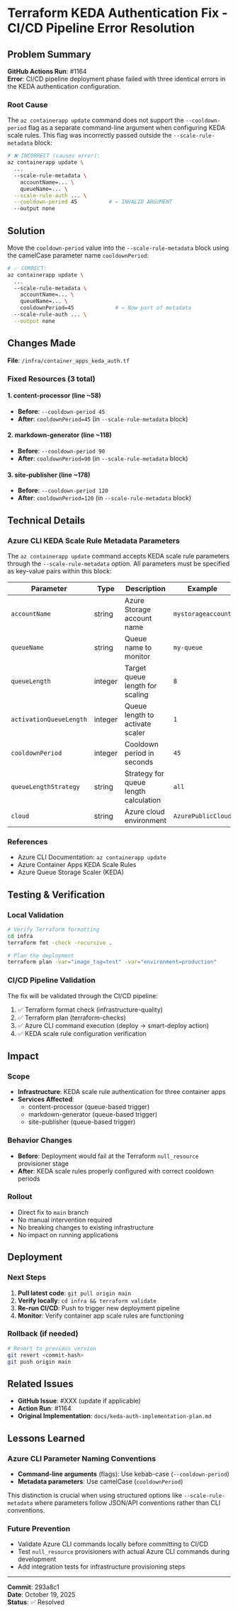 # Terraform KEDA Authentication Fix - CI/CD Pipeline Error Resolution

## Problem Summary

**GitHub Actions Run**: #1164  
**Error**: CI/CD pipeline deployment phase failed with three identical errors in the KEDA authentication configuration.

### Root Cause

The `az containerapp update` command does not support the `--cooldown-period` flag as a separate command-line argument when configuring KEDA scale rules. This flag was incorrectly passed outside the `--scale-rule-metadata` block:

```bash
# ❌ INCORRECT (causes error):
az containerapp update \
  ...
  --scale-rule-metadata \
    accountName=... \
    queueName=... \
  --scale-rule-auth ... \
  --cooldown-period 45          # ← INVALID ARGUMENT
  --output none
```

## Solution

Move the `cooldown-period` value into the `--scale-rule-metadata` block using the camelCase parameter name `cooldownPeriod`:

```bash
# ✅ CORRECT:
az containerapp update \
  ...
  --scale-rule-metadata \
    accountName=... \
    queueName=... \
    cooldownPeriod=45             # ← Now part of metadata
  --scale-rule-auth ... \
  --output none
```

## Changes Made

**File**: `/infra/container_apps_keda_auth.tf`

### Fixed Resources (3 total)

#### 1. **content-processor** (line ~58)
- **Before**: `--cooldown-period 45`
- **After**: `cooldownPeriod=45` (in `--scale-rule-metadata` block)

#### 2. **markdown-generator** (line ~118)
- **Before**: `--cooldown-period 90`
- **After**: `cooldownPeriod=90` (in `--scale-rule-metadata` block)

#### 3. **site-publisher** (line ~178)
- **Before**: `--cooldown-period 120`
- **After**: `cooldownPeriod=120` (in `--scale-rule-metadata` block)

## Technical Details

### Azure CLI KEDA Scale Rule Metadata Parameters

The `az containerapp update` command accepts KEDA scale rule parameters through the `--scale-rule-metadata` option. All parameters must be specified as key-value pairs within this block:

| Parameter | Type | Description | Example |
|-----------|------|-------------|---------|
| `accountName` | string | Azure Storage account name | `mystorageaccount` |
| `queueName` | string | Queue name to monitor | `my-queue` |
| `queueLength` | integer | Target queue length for scaling | `8` |
| `activationQueueLength` | integer | Queue length to activate scaler | `1` |
| `cooldownPeriod` | integer | Cooldown period in seconds | `45` |
| `queueLengthStrategy` | string | Strategy for queue length calculation | `all` |
| `cloud` | string | Azure cloud environment | `AzurePublicCloud` |

### References

- Azure CLI Documentation: `az containerapp update`
- Azure Container Apps KEDA Scale Rules
- Azure Queue Storage Scaler (KEDA)

## Testing & Verification

### Local Validation

```bash
# Verify Terraform formatting
cd infra
terraform fmt -check -recursive .

# Plan the deployment
terraform plan -var="image_tag=test" -var="environment=production"
```

### CI/CD Pipeline Validation

The fix will be validated through the CI/CD pipeline:

1. ✅ Terraform format check (infrastructure-quality)
2. ✅ Terraform plan (terraform-checks)
3. ✅ Azure CLI command execution (deploy → smart-deploy action)
4. ✅ KEDA scale rule configuration verification

## Impact

### Scope
- **Infrastructure**: KEDA scale rule authentication for three container apps
- **Services Affected**: 
  - content-processor (queue-based trigger)
  - markdown-generator (queue-based trigger)
  - site-publisher (queue-based trigger)

### Behavior Changes
- **Before**: Deployment would fail at the Terraform `null_resource` provisioner stage
- **After**: KEDA scale rules properly configured with correct cooldown periods

### Rollout
- Direct fix to `main` branch
- No manual intervention required
- No breaking changes to existing infrastructure
- No impact on running applications

## Deployment

### Next Steps

1. **Pull latest code**: `git pull origin main`
2. **Verify locally**: `cd infra && terraform validate`
3. **Re-run CI/CD**: Push to trigger new deployment pipeline
4. **Monitor**: Verify container app scale rules are functioning

### Rollback (if needed)

```bash
# Revert to previous version
git revert <commit-hash>
git push origin main
```

## Related Issues

- **GitHub Issue**: #XXX (update if applicable)
- **Action Run**: #1164
- **Original Implementation**: `docs/keda-auth-implementation-plan.md`

## Lessons Learned

### Azure CLI Parameter Naming Conventions

- **Command-line arguments** (flags): Use kebab-case (`--cooldown-period`)
- **Metadata parameters**: Use camelCase (`cooldownPeriod`)

This distinction is crucial when using structured options like `--scale-rule-metadata` where parameters follow JSON/API conventions rather than CLI conventions.

### Future Prevention

- Validate Azure CLI commands locally before committing to CI/CD
- Test `null_resource` provisioners with actual Azure CLI commands during development
- Add integration tests for infrastructure provisioning steps

---

**Commit**: 293a8c1  
**Date**: October 19, 2025  
**Status**: ✅ Resolved
